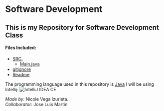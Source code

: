 # Software Development

## This is my Repository for Software Development Class

#### Files Included:
* [SRC.](https://github.com/nicolevegai/Software-Development/tree/master/src) 
  * [Main.java](https://github.com/nicolevegai/Software-Development/blob/master/src/Main.java)
* [gitignore](https://github.com/nicolevegai/Software-Development/blob/master/.gitignore)
* [Readme](https://github.com/nicolevegai/Software-Development/blob/master/README.md)


The programming language used in this repository is [Java](https://en.wikipedia.org/wiki/Java_(programming_language))  
I will be using Intellij: ![IntelliJ IDEA CE](https://dwglogo.com/wp-content/uploads/2017/11/IntelliJ_IDEA_logo_01.png)


_Made by:_ Nicole Vega Izurieta.  
_Collaborator:_ Jose Luis Martin 

